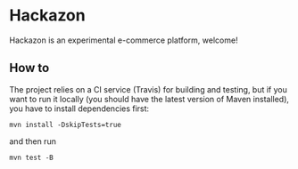 # Hackazon

Hackazon is an experimental e-commerce platform, welcome!

## How to

The project relies on a CI service (Travis) for building and testing, but if you want to run it locally (you should have the latest version of Maven installed), you have to install dependencies first:

`mvn install -DskipTests=true`

and then run

`mvn test -B`
